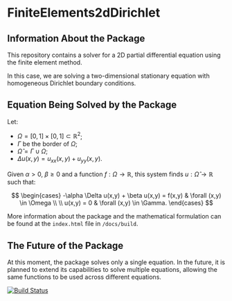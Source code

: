 # FiniteElements2dDirichlet

## Information About the Package

This repository contains a solver for a 2D partial differential equation using the finite element method.

In this case, we are solving a two-dimensional stationary equation with homogeneous Dirichlet boundary conditions.

## Equation Being Solved by the Package

Let:
  - $\Omega = [0,1] \times [0,1] \subset \mathbb{R}^2$;
  - $\Gamma$ be the border of $\Omega$;
  - $\hat{\Omega} = \Gamma \cup \Omega$;
  - $\Delta u(x,y) = u_{xx}(x,y) + u_{yy}(x,y)$.

Given $\alpha > 0$, $\beta \geq 0$ and a function $f : \Omega \to \mathbb{R}$, this system finds $u : \hat{\Omega} \to \mathbb{R}$ such that:

$$
\begin{cases}
  -\alpha \Delta u(x,y) + \beta u(x,y) = f(x,y) & \forall (x,y) \in \Omega \\
  \\
  u(x,y) = 0 & \forall (x,y) \in \Gamma.
\end{cases}
$$

More information about the package and the mathematical formulation can be found at the ``index.html`` file in ``/docs/build``.

## The Future of the Package

At this moment, the package solves only a single equation. In the future, it is planned to extend its capabilities to solve multiple equations, allowing the same functions to be used across different equations.

[![Build Status](https://github.com/joaovictorlopezpereira/FiniteElements2dDirichlet.jl/actions/workflows/CI.yml/badge.svg?branch=master)](https://github.com/joaovictorlopezpereira/FiniteElements2dDirichlet.jl/actions/workflows/CI.yml?query=branch%3Amaster)
